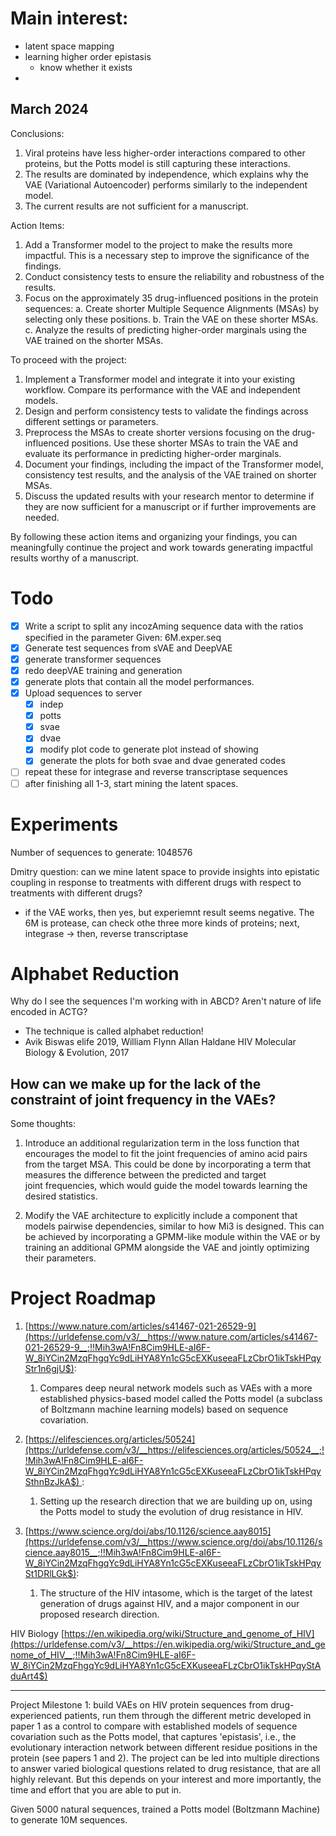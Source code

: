 # Main interest:
- latent space mapping
- learning higher order epistasis
	- know whether it exists
- 

March 2024
---
Conclusions:
1. Viral proteins have less higher-order interactions compared to other proteins, but the Potts model is still capturing these interactions.
2. The results are dominated by independence, which explains why the VAE (Variational Autoencoder) performs similarly to the independent model.
3. The current results are not sufficient for a manuscript.

Action Items:
1. Add a Transformer model to the project to make the results more impactful. This is a necessary step to improve the significance of the findings.
2. Conduct consistency tests to ensure the reliability and robustness of the results.
3. Focus on the approximately 35 drug-influenced positions in the protein sequences:
   a. Create shorter Multiple Sequence Alignments (MSAs) by selecting only these positions.
   b. Train the VAE on these shorter MSAs.
   c. Analyze the results of predicting higher-order marginals using the VAE trained on the shorter MSAs.

To proceed with the project:
1. Implement a Transformer model and integrate it into your existing workflow. Compare its performance with the VAE and independent models.
2. Design and perform consistency tests to validate the findings across different settings or parameters.
3. Preprocess the MSAs to create shorter versions focusing on the drug-influenced positions. Use these shorter MSAs to train the VAE and evaluate its performance in predicting higher-order marginals.
4. Document your findings, including the impact of the Transformer model, consistency test results, and the analysis of the VAE trained on shorter MSAs.
5. Discuss the updated results with your research mentor to determine if they are now sufficient for a manuscript or if further improvements are needed.

By following these action items and organizing your findings, you can meaningfully continue the project and work towards generating impactful results worthy of a manuscript.

# Todo
- [x] Write a script to split any incozAming sequence data with the ratios specified in the parameter
Given: 6M.exper.seq
- [x] Generate test sequences from sVAE and DeepVAE
- [x] generate transformer sequences
- [x] redo deepVAE training and generation
- [x] generate plots that contain all the model performances. 
- [x] Upload sequences to server
	- [x] indep
	- [x] potts
	- [x] svae
	- [x] dvae
	- [x] modify plot code to generate plot instead of showing
	- [x] generate the plots for both svae and dvae generated codes
- [ ] repeat these for integrase and reverse transcriptase sequences
- [ ] after finishing all 1-3, start mining the latent spaces.

# Experiments
Number of sequences to generate: 1048576

Dmitry question:
can we mine latent space to provide insights into epistatic coupling in response to treatments with different drugs with respect to treatments with different drugs?
- if the VAE works, then yes, but experiemnt result seems negative.
The 6M is protease, can check othe three more kinds of proteins;
next, integrase -> then, reverse transcriptase

# Alphabet Reduction
Why do I see the sequences I'm working with in ABCD? Aren't nature of life encoded in ACTG?
* The technique is called alphabet reduction! 
* Avik Biswas elife 2019, William Flynn Allan Haldane HIV Molecular Biology & Evolution, 2017

## How can we make up for the lack of the constraint of joint frequency in the VAEs?
Some thoughts:
1. Introduce an additional regularization term in the loss function that encourages the model to fit the joint frequencies of amino acid pairs from the target MSA. This could be done by incorporating a term that measures the difference between the predicted and target joint frequencies, which would guide the model towards learning the desired statistics.

2. Modify the VAE architecture to explicitly include a component that models pairwise dependencies, similar to how Mi3 is designed. This can be achieved by incorporating a GPMM-like module within the VAE or by training an additional GPMM alongside the VAE and jointly optimizing their parameters.


# Project Roadmap
1. [https://www.nature.com/articles/s41467-021-26529-9](https://urldefense.com/v3/__https://www.nature.com/articles/s41467-021-26529-9__;!!Mih3wA!Fn8Cim9HLE-aI6F-W_8iYCin2MzqFhgqYc9dLiHYA8Yn1cG5cEXKuseeaFLzCbrO1ikTskHPqyStr1n6gjU$): 
	1. Compares deep neural network models such as VAEs with a more established physics-based model called the Potts model (a subclass of Boltzmann machine learning models) based on sequence covariation.
2. [https://elifesciences.org/articles/50524](https://urldefense.com/v3/__https://elifesciences.org/articles/50524__;!!Mih3wA!Fn8Cim9HLE-aI6F-W_8iYCin2MzqFhgqYc9dLiHYA8Yn1cG5cEXKuseeaFLzCbrO1ikTskHPqySthnBzJkA$) : 
	1. Setting up the research direction that we are building up on, using the Potts model to study the evolution of drug resistance in HIV.

3. [https://www.science.org/doi/abs/10.1126/science.aay8015](https://urldefense.com/v3/__https://www.science.org/doi/abs/10.1126/science.aay8015__;!!Mih3wA!Fn8Cim9HLE-aI6F-W_8iYCin2MzqFhgqYc9dLiHYA8Yn1cG5cEXKuseeaFLzCbrO1ikTskHPqySt1DRlLGk$): 
	1. The structure of the HIV intasome, which is the target of the latest generation of drugs against HIV, and a major component in our proposed research direction.

HIV Biology [https://en.wikipedia.org/wiki/Structure_and_genome_of_HIV](https://urldefense.com/v3/__https://en.wikipedia.org/wiki/Structure_and_genome_of_HIV__;!!Mih3wA!Fn8Cim9HLE-aI6F-W_8iYCin2MzqFhgqYc9dLiHYA8Yn1cG5cEXKuseeaFLzCbrO1ikTskHPqyStAduArt4$)

---

Project Milestone 1: build VAEs on HIV protein sequences from drug-experienced patients, run them through the different metric developed in paper 1 as a control to compare with established models of sequence covariation such as the Potts model, that captures 'epistasis', i.e., the evolutionary interaction network between different residue positions in the protein (see papers 1 and 2). 
	The project can be led into multiple directions to answer varied biological questions related to drug resistance, that are all highly relevant. But this depends on your interest and more importantly, the time and effort that you are able to put in.


Given 5000 natural sequences, trained a Potts model (Boltzmann Machine) to generate 10M sequences.
